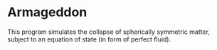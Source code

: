 # Armageddon
This program simulates the collapse of spherically symmetric matter, subject to an equation of state (in form of perfect fluid).
